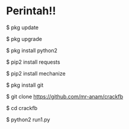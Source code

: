 # Perintah!!

$ pkg update

$ pkg upgrade

$ pkg install python2

$ pip2 install requests

$ pip2 install mechanize

$ pkg install git

$ git clone https://github.com/mr-anam/crackfb

$ cd crackfb

$ python2 run1.py

